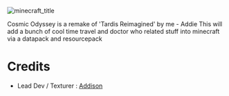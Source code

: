 ![minecraft_title](https://github.com/user-attachments/assets/747d1e27-2a87-407f-9b65-9c481379c48e)

Cosmic Odyssey is a remake of 'Tardis Reimagined' by me - Addie
This will add a bunch of cool time travel and doctor who related stuff into minecraft via a datapack and resourcepack

# Credits
- Lead Dev / Texturer : [Addison](https://www.youtube.com/channel/UCvhwMmPtf0YfL07q_w_uCoA)
